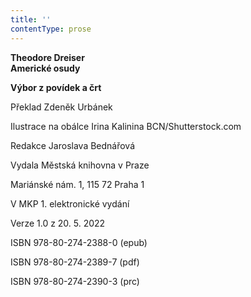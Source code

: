 ```yaml
---
title: ''
contentType: prose
---
```


<section>

**Theodore Dreiser  
Americké osudy**

**Výbor z povídek a črt**

</section>

<section>

Překlad Zdeněk Urbánek

Ilustrace na obálce Irina Kalinina BCN/Shutterstock.com

Redakce Jaroslava Bednářová

</section>

<section>

Vydala Městská knihovna v Praze

Mariánské nám. 1, 115 72 Praha 1

</section>

<section>

V MKP 1. elektronické vydání

Verze 1.0 z 20. 5. 2022

</section>

<section>

ISBN 978-80-274-2388-0 (epub)

ISBN 978-80-274-2389-7 (pdf)

ISBN 978-80-274-2390-3 (prc)

</section>

